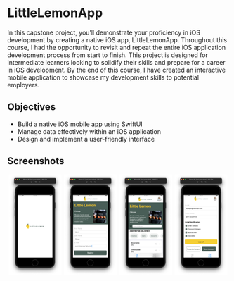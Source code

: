 # LittleLemonApp
In this capstone project, you’ll demonstrate your proficiency in iOS development by creating a native iOS app, LittleLemonApp. Throughout this course, I had the opportunity to revisit and repeat the entire iOS application development process from start to finish. This project is designed for intermediate learners looking to solidify their skills and prepare for a career in iOS development. By the end of this course, I have created an interactive mobile application to showcase my development skills to potential employers.

## Objectives
- Build a native iOS mobile app using SwiftUI
- Manage data effectively within an iOS application
- Design and implement a user-friendly interface

## Screenshots
<div style="display: flex; justify-content: space-around;">
    <img src="./images/launchScreen.png" alt="Launch Screen" style="width: 24%;">
    <img src="./images/onboarding.png" alt="Onboarding Screen" style="width: 24%;">
    <img src="./images/menu.png" alt="Menu Screen" style="width: 24%;">
    <img src="./images/userProfile.png" alt="UserProfile Screen" style="width: 24%;">
</div>

